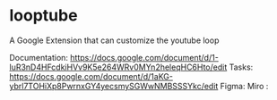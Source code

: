 # looptube
A Google Extension that can customize the youtube loop 

Documentation: https://docs.google.com/document/d/1-luR3nD4HFcdkiHVv9K5e264WRv0MYn2heleqHC6Hto/edit
Tasks: https://docs.google.com/document/d/1aKG-ybrl7TOHiXp8PwrnxGY4yecsmySGWwNMBSSSYkc/edit
Figma: 
Miro : 
